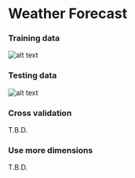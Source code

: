 # Weather Forecast
### Training data
![alt text](https://github.com/xjevent1z/machine-learning/blob/feature/linear-regression/weather/train.png)
### Testing data
![alt text](https://github.com/xjevent1z/machine-learning/blob/feature/linear-regression/weather/test.png)
### Cross validation
T.B.D.
### Use more dimensions
T.B.D.
